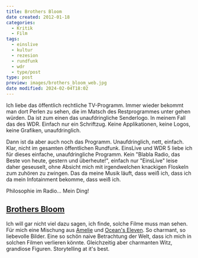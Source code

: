 ```yaml
---
title: Brothers Bloom
date created: 2012-01-18
categories:
  - Kritik
  - Film
tags:
  - einslive
  - kultur
  - rezesion
  - rundfunk
  - wdr
  - type/post
type: post
preview: images/brothers_bloom_web.jpg
date modified: 2024-02-04T18:02
---
```


Ich liebe das öffentlich rechtliche TV-Programm. Immer wieder bekommt man dort Perlen zu sehen, die im Matsch des Restprogrammes unter gehen würden. Da ist zum einen das unaufdringliche Senderlogo. In meinem Fall das des WDR. Einfach nur ein Schriftzug. Keine Applikationen, keine Logos, keine Grafiken, unaufdringlich.

Dann ist da aber auch noch das Programm. Unaufdringlich, nett, einfach. Klar, nicht im gesamten öffentlichen Rundfunk. EinsLive und WDR 5 liebe ich für dieses einfache, unaufdringliche Programm. Kein "Blabla Radio, das Beste von heute, gestern und überheute!", einfach nur "EinsLive" leise daher geseuselt, ohne Absicht mich mit irgendwelchen knackigen Floskeln zum zuhören zu zwingen. Das da meine Musik läuft, dass weiß ich, dass ich da mein Infotainment bekomme, dass weiß ich.

Philosophie im Radio... Mein Ding!

## [Brothers Bloom](http://www.imdb.de/title/tt0844286/)

Ich will gar nicht viel dazu sagen, ich finde, solche Filme muss man sehen. Für mich eine Mischung aus [Amelie](http://www.imdb.de/title/tt0211915/) und [Ocean's Eleven](http://www.imdb.de/title/tt0240772/). So charmant, so liebevolle Bilder. Eine so schön naive Betrachtung der Welt, dass ich mich in solchen Filmen verlieren könnte. Gleichzeitig aber charmanten Witz, grandiose Figuren. Storytelling at it's best.
